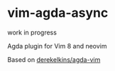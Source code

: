 # vim-agda-async

work in progress

Agda plugin for Vim 8 and neovim

Based on [derekelkins/agda-vim](https://github.com/derekelkins/agda-vim)

